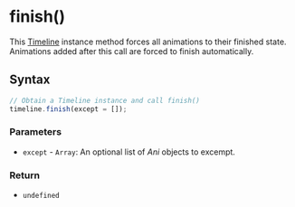 # finish\(\)

This [Timeline](./) instance method forces all animations to their finished state. Animations added after this call are forced to finish automatically.

## Syntax

```javascript
// Obtain a Timeline instance and call finish()
timeline.finish(except = []);
```

### Parameters

* `except` - `Array`: An optional list of _Ani_ objects to excempt.

### Return

* `undefined`

